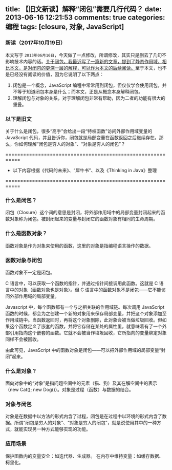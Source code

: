 title: 【旧文新读】解释“闭包”需要几行代码？
date: 2013-06-16 12:21:53
comments: true
categories: 编程
tags: [closure, 对象, JavaScript]
---

### 新读（2017年10月19日）

本文写于 `2013年06月16日`，今天做了一点修改，所谓修改，其实只是删去了几句不影响技术内容的话。[关于闭包，我最近写了一篇新的文章，提到了静态作用域，相比本文，是对闭包的更深一层的解释，可以作为本文的后续阅读。](http://tianfangye.com/2017/10/14/context-and-scope-bonus-scene-closure/)至于本文，也不是已经没有阅读的价值，因为它说明了以下两点：

1. 闭包是一个概念，JavaScript 编程中常常用到闭包，但仅仅学会使用闭包，并不等于知道闭包本身是什么；而本文，正是从概念本身解释闭包。
2. 理解闭包与对象的关系，对于理解闭包非常有帮助，因为二者的功能有很大的重叠。


### 以下是旧文

关于什么是闭包，很多“高手”会给出一段“特权函数”访问外部作用域变量的 JavaScript 代码，并且告诉你，闭包就是局部变量在函数返回之后继续存在。那么，你如何理解“闭包是穷人的对象”、“对象是穷人的闭包”？
<!--more-->

===========================================================

* 以下内容根据《代码的未来》、“犀牛书”、以及《Thinking in Java》整理

===========================================================

### 什么是闭包？

闭包（Closure）这个词的意思是封闭，将外部作用域中的局部变量封闭起来的函数对象称为闭包。被封闭起来的变量与封闭它的函数对象有相同的生命周期。

### 什么是函数对象？

函数对象是作为对象来使用的函数，这里的对象是指编程语言操作的数据。

### 函数对象与闭包

函数对象不一定是闭包。

C 语言中，可以获取一个函数的指针，并通过指针间接调用此函数。这就是 C 语言中的对象（函数对象也是对象）。但 C 语言中的函数对象不是闭包——它不能访问外部作用域的局部变量。

Javascript 中，每个函数都有一个与之相关联的作用域链。每次调用 JavaScript 函数的时候，都会为之创建一个新的对象用来保存局部变量，并把这个对象添加至作用域链中。当函数返回时，再将这个对象删除，此对象会被当做垃圾回收。但如果这个函数定义了嵌套的函数，并将它存储在某处的属性里，就意味着有了一个外部引用指向这个嵌套的函数。它就不会被当作垃圾回收，它所指向的变量绑定对象同样不会被回收。

由此可见，JavaScript 中的函数对象是闭包——可以把外部作用域的局部变量“封闭”起来。

### 什么是对象？

面向对象中的“对象”是指问题空间中的元素（猫、狗）及其在解空间中的表示（new Cat(); new Dog()）。对象是过程（函数）与数据的结合。

### 对象与闭包

对象是在数据中以方法的形式内含了过程，闭包是在过程中以环境的形式内含了数据。所谓“闭包是穷人的对象”、“对象是穷人的闭包”，就是说使用其中的一种方式，就能实现另一种方式能够实现的功能。

### 应用场景

保护函数内的变量安全：如迭代器、生成器。
在内存中维持变量：如缓存数据、柯里化。
